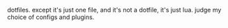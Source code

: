 dotfiles. except it's just one file, and it's not a dotfile, it's just lua. judge my choice of configs and plugins.
